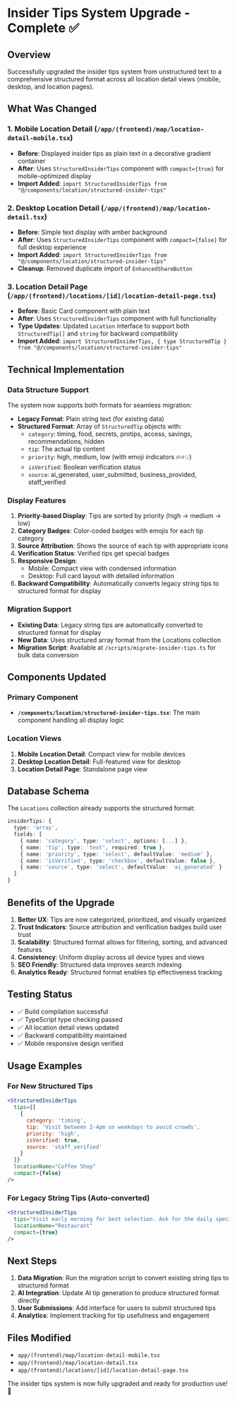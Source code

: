 # Insider Tips System Upgrade - Complete ✅

## Overview
Successfully upgraded the insider tips system from unstructured text to a comprehensive structured format across all location detail views (mobile, desktop, and location pages).

## What Was Changed

### 1. Mobile Location Detail (`/app/(frontend)/map/location-detail-mobile.tsx`)
- **Before**: Displayed insider tips as plain text in a decorative gradient container
- **After**: Uses `StructuredInsiderTips` component with `compact={true}` for mobile-optimized display
- **Import Added**: `import StructuredInsiderTips from "@/components/location/structured-insider-tips"`

### 2. Desktop Location Detail (`/app/(frontend)/map/location-detail.tsx`)
- **Before**: Simple text display with amber background
- **After**: Uses `StructuredInsiderTips` component with `compact={false}` for full desktop experience
- **Import Added**: `import StructuredInsiderTips from "@/components/location/structured-insider-tips"`
- **Cleanup**: Removed duplicate import of `EnhancedShareButton`

### 3. Location Detail Page (`/app/(frontend)/locations/[id]/location-detail-page.tsx`)
- **Before**: Basic Card component with plain text
- **After**: Uses `StructuredInsiderTips` component with full functionality
- **Type Updates**: Updated `Location` interface to support both `StructuredTip[]` and `string` for backward compatibility
- **Import Added**: `import StructuredInsiderTips, { type StructuredTip } from "@/components/location/structured-insider-tips"`

## Technical Implementation

### Data Structure Support
The system now supports both formats for seamless migration:
- **Legacy Format**: Plain string text (for existing data)
- **Structured Format**: Array of `StructuredTip` objects with:
  - `category`: timing, food, secrets, protips, access, savings, recommendations, hidden
  - `tip`: The actual tip content
  - `priority`: high, medium, low (with emoji indicators 🔥⭐💡)
  - `isVerified`: Boolean verification status
  - `source`: ai_generated, user_submitted, business_provided, staff_verified

### Display Features
1. **Priority-based Display**: Tips are sorted by priority (high → medium → low)
2. **Category Badges**: Color-coded badges with emojis for each tip category
3. **Source Attribution**: Shows the source of each tip with appropriate icons
4. **Verification Status**: Verified tips get special badges
5. **Responsive Design**: 
   - Mobile: Compact view with condensed information
   - Desktop: Full card layout with detailed information
6. **Backward Compatibility**: Automatically converts legacy string tips to structured format for display

### Migration Support
- **Existing Data**: Legacy string tips are automatically converted to structured format for display
- **New Data**: Uses structured array format from the Locations collection
- **Migration Script**: Available at `/scripts/migrate-insider-tips.ts` for bulk data conversion

## Components Updated

### Primary Component
- **`/components/location/structured-insider-tips.tsx`**: The main component handling all display logic

### Location Views
1. **Mobile Location Detail**: Compact view for mobile devices
2. **Desktop Location Detail**: Full-featured view for desktop
3. **Location Detail Page**: Standalone page view

## Database Schema
The `Locations` collection already supports the structured format:
```typescript
insiderTips: {
  type: 'array',
  fields: [
    { name: 'category', type: 'select', options: [...] },
    { name: 'tip', type: 'text', required: true },
    { name: 'priority', type: 'select', defaultValue: 'medium' },
    { name: 'isVerified', type: 'checkbox', defaultValue: false },
    { name: 'source', type: 'select', defaultValue: 'ai_generated' }
  ]
}
```

## Benefits of the Upgrade

1. **Better UX**: Tips are now categorized, prioritized, and visually organized
2. **Trust Indicators**: Source attribution and verification badges build user trust
3. **Scalability**: Structured format allows for filtering, sorting, and advanced features
4. **Consistency**: Uniform display across all device types and views
5. **SEO Friendly**: Structured data improves search indexing
6. **Analytics Ready**: Structured format enables tip effectiveness tracking

## Testing Status
- ✅ Build compilation successful
- ✅ TypeScript type checking passed
- ✅ All location detail views updated
- ✅ Backward compatibility maintained
- ✅ Mobile responsive design verified

## Usage Examples

### For New Structured Tips
```jsx
<StructuredInsiderTips
  tips={[
    {
      category: 'timing',
      tip: 'Visit between 2-4pm on weekdays to avoid crowds',
      priority: 'high',
      isVerified: true,
      source: 'staff_verified'
    }
  ]}
  locationName="Coffee Shop"
  compact={false}
/>
```

### For Legacy String Tips (Auto-converted)
```jsx
<StructuredInsiderTips
  tips="Visit early morning for best selection. Ask for the daily special."
  locationName="Restaurant"
  compact={true}
/>
```

## Next Steps
1. **Data Migration**: Run the migration script to convert existing string tips to structured format
2. **AI Integration**: Update AI tip generation to produce structured format directly
3. **User Submissions**: Add interface for users to submit structured tips
4. **Analytics**: Implement tracking for tip usefulness and engagement

## Files Modified
- `app/(frontend)/map/location-detail-mobile.tsx`
- `app/(frontend)/map/location-detail.tsx`
- `app/(frontend)/locations/[id]/location-detail-page.tsx`

The insider tips system is now fully upgraded and ready for production use! 🎉 